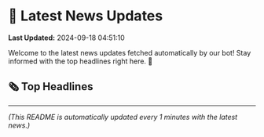 # 📰 Latest News Updates
**Last Updated:** 2024-09-18 04:51:10

Welcome to the latest news updates fetched automatically by our bot! Stay informed with the top headlines right here. 🚀

## 🗞️ Top Headlines

---
*(This README is automatically updated every 1 minutes with the latest news.)*
